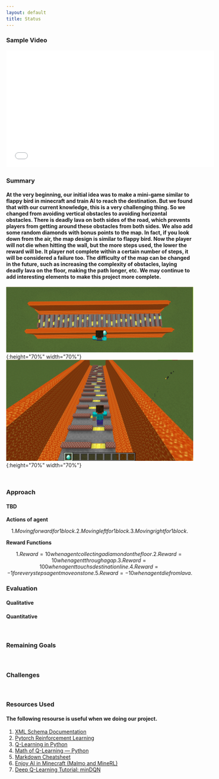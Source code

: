 ```yaml
---
layout: default
title: Status
---
```


### Sample Video

<iframe width="560" height="315" src="TBD" frameborder="0" allow="accelerometer; autoplay; clipboard-write; encrypted-media; gyroscope; picture-in-picture" allowfullscreen></iframe>
<br />

### Summary

<h4>At the very beginning, our initial idea was to make a mini-game similar to flappy bird in minecraft and train AI to reach the destination. But we found that with our current knowledge, this is a very challenging thing. So we changed from avoiding vertical obstacles to avoiding horizontal obstacles. There is deadly lava on both sides of the road, which prevents players from getting around these obstacles from both sides. We also add some random diamonds with bonus points to the map. In fact, if you look down from the air, the map design is similar to flappy bird. Now the player will not die when hitting the wall, but the more steps used, the lower the reward will be. It player not complete within a certain number of steps, it will be considered a failure too. The difficulty of the map can be changed in the future, such as increasing the complexity of obstacles, laying deadly lava on the floor, making the path longer, etc. We may continue to add interesting elements to make this project more complete.</h4>

![1](1.png){:height="70%" width="70%"}
![2](2.png){:height="70%" width="70%"}


<br />

### Approach

#### TBD

**Actions of agent**

```math
1. Moving forward for 1 block.
2. Moving left for 1 block.
3. Moving right for 1 block.
```
**Reward Functions**

```math
1. Reward = 10 when agent collecting a diamond on the floor.
2. Reward = 10 when agent through a gap.
3. Reward = 100 when agent touchs destination line.
4. Reward = -1 for every steps agent move on stone.
5. Reward = -10 when agent die from lava.
```

### Evaluation

#### Qualitative

<h4></h4>



#### Quantitative

<h4></h4>



<br />

### Remaining Goals

<h4></h4>

<h4></h4>

<br />

### Challenges

<h4></h4>

<h4></h4>

<h4></h4>

<br />

### Resources Used

#### The following resourse is useful when we doing our project.

1. [XML Schema Documentation](https://microsoft.github.io/malmo/0.21.0/Schemas/MissionHandlers.html)
2. [Pytorch Reinforcement Learning](https://github.com/bentrevett/pytorch-rl)
3. [Q-Learning in Python](https://www.geeksforgeeks.org/q-learning-in-python/)
4. [Math of Q-Learning — Python](https://towardsdatascience.com/math-of-q-learning-python-code-5dcbdc49b6f6)
5. [Markdown Cheatsheet](https://github.com/adam-p/markdown-here/wiki/Markdown-Cheatsheet)
6. [Enjoy AI in Minecraft (Malmo and MineRL)](https://tsmatz.wordpress.com/2020/07/09/minerl-and-malmo-reinforcement-learning-in-minecraft/)
7. [Deep Q-Learning Tutorial: minDQN](https://towardsdatascience.com/deep-q-learning-tutorial-mindqn-2a4c855abffc)

